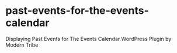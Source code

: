 # past-events-for-the-events-calendar
Displaying Past Events for The Events Calendar WordPress Plugin by Modern Tribe
